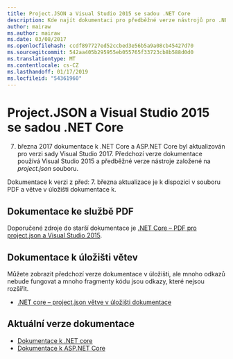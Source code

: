 ```yaml
---
title: Project.JSON a Visual Studio 2015 se sadou .NET Core
description: Kde najít dokumentaci pro předběžné verze nástrojů pro .NET Core a ASP.NET Core (project.json a Visual Studio 2015).
author: mairaw
ms.author: mairaw
ms.date: 03/08/2017
ms.openlocfilehash: ccdf897727ed52ccbed3e56b5a9a08cb45427d70
ms.sourcegitcommit: 542aa405b295955eb055765f33723cb8b588d0d0
ms.translationtype: MT
ms.contentlocale: cs-CZ
ms.lasthandoff: 01/17/2019
ms.locfileid: "54361960"
---
```

# <a name="projectjson-and-visual-studio-2015-with-net-core"></a>Project.JSON a Visual Studio 2015 se sadou .NET Core

7. března 2017 dokumentace k .NET Core a ASP.NET Core byl aktualizován pro verzi sady Visual Studio 2017. Předchozí verze dokumentace používá Visual Studio 2015 a předběžné verze nástroje založené na *project.json* souboru.

Dokumentace k verzi z před: 7. března aktualizace je k dispozici v souboru PDF a větve v úložišti dokumentace k.

## <a name="pdf-documentation"></a>Dokumentace ke službě PDF

Doporučené zdroje do starší dokumentace je [.NET Core – PDF pro project.json a Visual Studio 2015](https://github.com/dotnet/docs/blob/project.json/net-core-project-json.pdf).

## <a name="documentation-repository-branch"></a>Dokumentace k úložišti větev

Můžete zobrazit předchozí verze dokumentace v úložišti, ale mnoho odkazů nebude fungovat a mnoho fragmenty kódu jsou odkazy, které nejsou rozšířit.

* [.NET core – project.json větve v úložišti dokumentace](https://github.com/dotnet/docs/tree/project.json/docs)

## <a name="current-version-of-the-documentation"></a>Aktuální verze dokumentace

* [Dokumentace k .NET core](./core/index.md)
* [Dokumentace k ASP.NET Core](/aspnet/core/)
